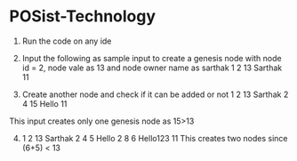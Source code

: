 # POSist-Technology
1) Run the code on any ide
2) Input the following as sample input to create a genesis node with node id = 2, node vale as 13 and node owner name as sarthak 
    1
    2
    13 
    Sarthak
    11
    
3) Create another node and check if it can be added or not
    1
    2
    13 
    Sarthak
    2
    4
    15
    Hello
    11

This input creates only one genesis node as 15>13

4)
    1
    2
    13 
    Sarthak
    2
    4
    5
    Hello
    2
    8
    6
    Hello123
    11
This creates two nodes since (6+5) < 13
